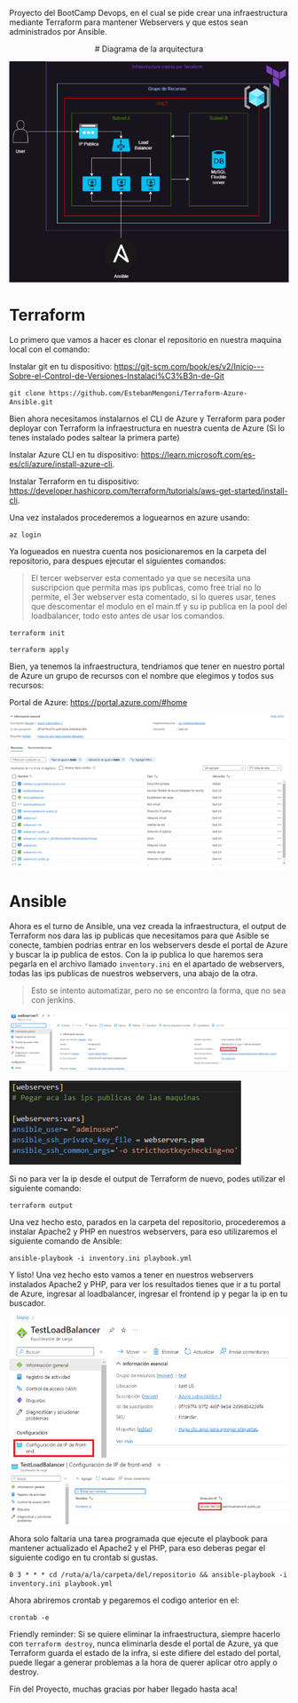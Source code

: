 Proyecto del BootCamp Devops, en el cual se pide crear una infraestructura mediante Terraform para mantener Webservers y que estos sean administrados por Ansible.
<p align="center">
                                           # Diagrama de la arquitectura
  
  ![](./images/infra_azure.png)
<p>

# Terraform
  
Lo primero que vamos a hacer es clonar el repositorio en nuestra maquina local con el comando:
  
Instalar git en tu dispositivo: https://git-scm.com/book/es/v2/Inicio---Sobre-el-Control-de-Versiones-Instalaci%C3%B3n-de-Git
  
```
git clone https://github.com/EstebanMengoni/Terraform-Azure-Ansible.git
```
Bien ahora necesitamos instalarnos el CLI de Azure y Terraform para poder deployar con Terraform la infraestructura en nuestra cuenta de Azure (Si lo tenes instalado podes saltear la primera parte)

Instalar Azure CLI en tu dispositivo: https://learn.microsoft.com/es-es/cli/azure/install-azure-cli.
  
Instalar Terraform en tu dispositivo: https://developer.hashicorp.com/terraform/tutorials/aws-get-started/install-cli.
  
Una vez instalados procederemos a loguearnos en azure usando:
  
```
az login
```
  
Ya logueados en nuestra cuenta nos posicionaremos en la carpeta del repositorio, para despues ejecutar el siguientes comandos:
> El tercer webserver esta comentado ya que se necesita una suscripcion que permita mas ips publicas, como free trial no lo permite, el 3er webserver esta comentado, si lo queres usar, tenes que descomentar el modulo en el main.tf y su ip publica en la pool del loadbalancer, todo esto antes de usar los comandos.
  
```
terraform init
```
```
terraform apply
```
Bien, ya tenemos la infraestructura, tendriamos que tener en nuestro portal de Azure un grupo de recursos con el nombre que elegimos y todos sus recursos:

Portal de Azure: https://portal.azure.com/#home

  ![](./images/recursos_azure.png)
  
# Ansible
  
Ahora es el turno de Ansible, una vez creada la infraestructura, el output de Terraform nos dara las ip publicas que necesitamos para que Asible se conecte, tambien podrias entrar en los webservers desde el portal de Azure y buscar la ip publica de estos. Con la ip publica lo que haremos sera pegarla en el archivo llamado `inventory.ini` en el apartado de webservers, todas las ips publicas de nuestros webservers, una abajo de la otra.
> Esto se intento automatizar, pero no se encontro la forma, que no sea con jenkins.
  
  ![](./images/ip_publica.png)
  
  ![](./images/inventory.png)
  
Si no para ver la ip desde el output de Terraform de nuevo, podes utilizar el siguiente comando:
```  
terraform output
```
  
Una vez hecho esto, parados en la carpeta del repositorio, procederemos a instalar Apache2 y PHP en nuestros webservers, para eso utilizaremos el siguiente comando de Ansible:

```
ansible-playbook -i inventory.ini playbook.yml
```
  

Y listo! Una vez hecho esto vamos a tener en nuestros webservers instalados Apache2 y PHP, para ver los resultados tienes que ir a tu portal de Azure, ingresar al loadbalancer, ingresar el frontend ip y pegar la ip en tu buscador.
  
  ![](./images/loadbalancer.png)
  ![](./images/frontend_ip.png)

Ahora solo faltaria una tarea programada que ejecute el playbook para mantener actualizado el Apache2 y el PHP, para eso deberas pegar el siguiente codigo en tu crontab si gustas.

```
0 3 * * * cd /ruta/a/la/carpeta/del/repositorio && ansible-playbook -i inventory.ini playbook.yml
```
Ahora abriremos crontab y pegaremos el codigo anterior en el:
```
crontab -e
```

Friendly reminder: Si se quiere eliminar la infraestructura, siempre hacerlo con `terraform destroy`, nunca eliminarla desde el portal de Azure, ya que Terraform guarda el estado de la infra, si este difiere del estado del portal, puede llegar a generar problemas a la hora de querer aplicar otro apply o destroy.

Fin del Proyecto, muchas gracias por haber llegado hasta aca!

